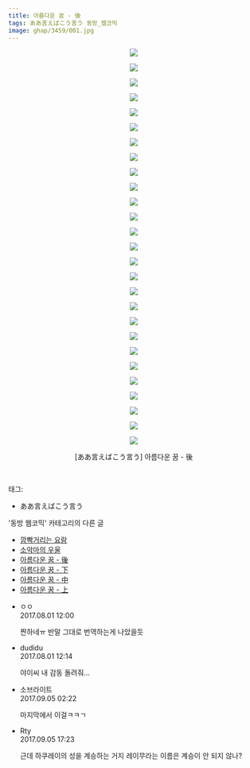 ```yaml
---
title: 아름다운 꿈 - 後
tags: ああ言えばこう言う 동방_웹코믹
image: ghap/3459/001.jpg
---
```

<div class="article">
<p style="text-align: center; clear: none; float: none;"><img src="{{ site.nasurl }}/ghap/3459/001.jpg"/></p>
<p style="text-align: center; clear: none; float: none;"><img src="{{ site.nasurl }}/ghap/3459/002.jpg"/></p>
<p style="text-align: center; clear: none; float: none;"><img src="{{ site.nasurl }}/ghap/3459/003.jpg"/></p>
<p style="text-align: center; clear: none; float: none;"><img src="{{ site.nasurl }}/ghap/3459/004.jpg"/></p>
<p style="text-align: center; clear: none; float: none;"><img src="{{ site.nasurl }}/ghap/3459/005.jpg"/></p>
<p style="text-align: center; clear: none; float: none;"><img src="{{ site.nasurl }}/ghap/3459/006.jpg"/></p>
<p style="text-align: center; clear: none; float: none;"><img src="{{ site.nasurl }}/ghap/3459/007.jpg"/></p>
<p style="text-align: center; clear: none; float: none;"><img src="{{ site.nasurl }}/ghap/3459/008.jpg"/></p>
<p style="text-align: center; clear: none; float: none;"><img src="{{ site.nasurl }}/ghap/3459/009.jpg"/></p>
<p style="text-align: center; clear: none; float: none;"><img src="{{ site.nasurl }}/ghap/3459/010.jpg"/></p>
<p style="text-align: center; clear: none; float: none;"><img src="{{ site.nasurl }}/ghap/3459/011.jpg"/></p>
<p style="text-align: center; clear: none; float: none;"><img src="{{ site.nasurl }}/ghap/3459/012.jpg"/></p>
<p style="text-align: center; clear: none; float: none;"><img src="{{ site.nasurl }}/ghap/3459/013.jpg"/></p>
<p style="text-align: center; clear: none; float: none;"><img src="{{ site.nasurl }}/ghap/3459/014.jpg"/></p>
<p style="text-align: center; clear: none; float: none;"><img src="{{ site.nasurl }}/ghap/3459/015.jpg"/></p>
<p style="text-align: center; clear: none; float: none;"><img src="{{ site.nasurl }}/ghap/3459/016.jpg"/></p>
<p style="text-align: center; clear: none; float: none;"><img src="{{ site.nasurl }}/ghap/3459/017.jpg"/></p>
<p style="text-align: center; clear: none; float: none;"><img src="{{ site.nasurl }}/ghap/3459/018.jpg"/></p>
<p style="text-align: center; clear: none; float: none;"><img src="{{ site.nasurl }}/ghap/3459/019.jpg"/></p>
<p style="text-align: center; clear: none; float: none;"><img src="{{ site.nasurl }}/ghap/3459/020.jpg"/></p>
<p style="text-align: center; clear: none; float: none;"><img src="{{ site.nasurl }}/ghap/3459/021.jpg"/></p>
<p style="text-align: center; clear: none; float: none;"><img src="{{ site.nasurl }}/ghap/3459/022.jpg"/></p>
<p style="text-align: center; clear: none; float: none;"><img src="{{ site.nasurl }}/ghap/3459/023.jpg"/></p>
<p style="text-align: center; clear: none; float: none;"><img src="{{ site.nasurl }}/ghap/3459/024.jpg"/></p>
<p style="text-align: center; clear: none; float: none;"><img src="{{ site.nasurl }}/ghap/3459/025.jpg"/></p>
<p style="text-align: center; clear: none; float: none;"><img src="{{ site.nasurl }}/ghap/3459/026.jpg"/></p>
<p style="text-align: center; clear: none; float: none;"><img src="{{ site.nasurl }}/ghap/3459/027.jpg"/></p>
<p style="text-align: center; clear: none; float: none;">[ああ言えばこう言う] 아름다운 꿈 - 後</p>
<p><br/></p>
</div><div class="tagTrail">
<p>태그: </p>
<ul>
<li>ああ言えばこう言う</li>
</ul>
</div><div class="another">
<p>'동방 웹코믹' 카테고리의 다른 글</p>
<ul>
<li><a href="/2017-06-21-ghap_3461">깜빡거리는 요람</a></li>
<li><a href="/2017-06-21-ghap_3460">소악마의 우울</a></li>
<li><a href="/2017-06-21-ghap_3459">아름다운 꿈 - 後</a></li>
<li><a href="/2017-06-21-ghap_3458">아름다운 꿈 - 下</a></li>
<li><a href="/2017-06-21-ghap_3457">아름다운 꿈 - 中</a></li>
<li><a href="/2017-06-21-ghap_3456">아름다운 꿈 - 上</a></li>
</ul>
</div><div class="cb_module cb_fluid">
<div class="cb_wrt cb_profile">
<div class="comment">
<ul>
<li class="cb_thumb_off" id="comment15049140">
<div class="cb_comment_area">
<div class="cb_info_area">
<div class="cb_section">
<span class="cb_nick_name">ㅇㅇ</span>
</div>
<div class="cb_section">
<span class="cb_date">2017.08.01 12:00 </span>
</div>
</div>
<div class="cb_dsc_comment">
<p class="cb_dsc">
											짠하네ㅠ 반말 그대로 번역하는게 나았을듯
										</p>
</div>
</div></li>
<li class="cb_thumb_off" id="comment15049155">
<div class="cb_comment_area">
<div class="cb_info_area">
<div class="cb_section">
<span class="cb_nick_name">dudidu</span>
</div>
<div class="cb_section">
<span class="cb_date">2017.08.01 12:14 </span>
</div>
</div>
<div class="cb_dsc_comment">
<p class="cb_dsc">
											야이씨 내 감동 돌려줘...<br/>
</p>
</div>
</div></li>
<li class="cb_thumb_off" id="comment15076374">
<div class="cb_comment_area">
<div class="cb_info_area">
<div class="cb_section">
<span class="cb_nick_name">소브라이트</span>
</div>
<div class="cb_section">
<span class="cb_date">2017.09.05 02:22 </span>
</div>
</div>
<div class="cb_dsc_comment">
<p class="cb_dsc">
											마지막에서 이걸ㅋㅋㄱ
										</p>
</div>
</div></li>
<li class="cb_thumb_off" id="comment15076773">
<div class="cb_comment_area">
<div class="cb_info_area">
<div class="cb_section">
<span class="cb_nick_name">Rty</span>
</div>
<div class="cb_section">
<span class="cb_date">2017.09.05 17:23 </span>
</div>
</div>
<div class="cb_dsc_comment">
<p class="cb_dsc">
											근데 하쿠레이의 성을 계승하는 거지 레이무라는 이름은 계승이 안 되지 않나?
										</p>
</div>
</div></li>
</ul>
</div>
</div><!-- commentList close -->
</div>